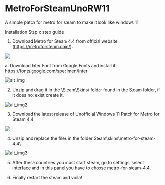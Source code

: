 # MetroForSteamUnoRW11

A simple patch for metro for steam to make it look like windows 11

Installation Step x step guide
1. Download Metro for Steam 4.4 from official website (https://metroforsteam.com/). 

![](https://i.gyazo.com/1b76e9d75ccf5ef78e5afdeaea453ef9.gif)

a. Download Inter Font from Google Fonts and install it https://fonts.google.com/specimen/Inter
 
![alt_img](https://i.gyazo.com/bc83d77e328b4c7b9b9d9786d851df5b.gif)

2. Unzip and drag it in the \Steam\Skins\ folder found in the Steam folder, if it does not exist create it.

![alt_img2](https://i.gyazo.com/f34622530e957e54959ab11ccc1c560c.gif)

3. Download the latest release of Unofficial Windows 11 Patch for Metro for Steam 4.4

![](https://i.gyazo.com/ef6fb40c5cb00ae1ec0637dd9ada2f27.gif)

4. Unzip and replace the files in the folder Steam\skins\metro-for-steam-4.4\

![alt_img3](https://i.gyazo.com/7f5df95874371dc73066501f52c0a6b1.gif)

5. After these countries you must start steam, go to settings, select interface and in this panel you have to choose metro-for-steam-4.4. 

6. Finally restart the steam and voila!
